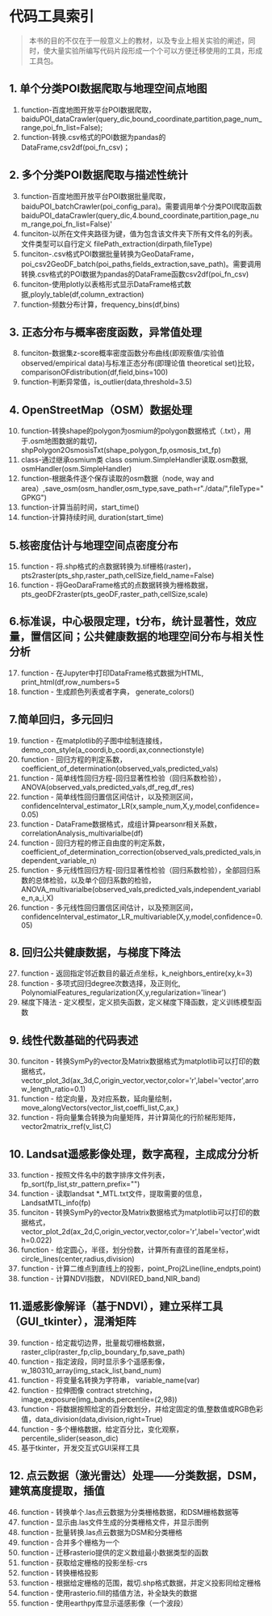 # 代码工具索引
> 本书的目的不仅在于一般意义上的教材，以及专业上相关实验的阐述，同时，使大量实验所编写代码片段形成一个个可以方便迁移使用的工具，形成工具包。

## 1. 单个分类POI数据爬取与地理空间点地图
1. function-百度地图开放平台POI数据爬取，baiduPOI_dataCrawler(query_dic,bound_coordinate,partition,page_num_range,poi_fn_list=False);
2. function-转换.csv格式的POI数据为pandas的DataFrame,csv2df(poi_fn_csv)；

## 2. 多个分类POI数据爬取与描述性统计
3. function-百度地图开放平台POI数据批量爬取，baiduPOI_batchCrawler(poi_config_para)。需要调用单个分类POI爬取函数baiduPOI_dataCrawler(query_dic,4.bound_coordinate,partition,page_num_range,poi_fn_list=False)'
4. funciton-以所在文件夹路径为键，值为包含该文件夹下所有文件名的列表。文件类型可以自行定义 filePath_extraction(dirpath,fileType)
5. funciton-.csv格式POI数据批量转换为GeoDataFrame，poi_csv2GeoDF_batch(poi_paths,fields_extraction,save_path)。需要调用转换.csv格式的POI数据为pandas的DataFrame函数csv2df(poi_fn_csv)
6. funciton-使用plotly以表格形式显示DataFrame格式数据,ployly_table(df,column_extraction)
7. function-频数分布计算，frequency_bins(df,bins)

## 3. 正态分布与概率密度函数，异常值处理
8. funciton-数据集z-score概率密度函数分布曲线(即观察值/实验值 observed/empirical data)与标准正态分布(即理论值 theoretical set)比较，comparisonOFdistribution(df,field,bins=100)
9. function-判断异常值，is_outlier(data,threshold=3.5)

## 4. OpenStreetMap（OSM）数据处理
10. function-转换shape的polygon为osmium的polygon数据格式（.txt），用于.osm地图数据的裁切，shpPolygon2OsmosisTxt(shape_polygon_fp,osmosis_txt_fp)
11. class-通过继承osmium类 class osmium.SimpleHandler读取.osm数据, osmHandler(osm.SimpleHandler)
12. function-根据条件逐个保存读取的osm数据（node, way and area）,save_osm(osm_handler,osm_type,save_path=r"./data/",fileType="GPKG")
13. function-计算当前时间，start_time()
14. function-计算持续时间, duration(start_time)

## 5.核密度估计与地理空间点密度分布
15. function - 将.shp格式的点数据转换为.tif栅格(raster)，pts2raster(pts_shp,raster_path,cellSize,field_name=False)
16. function - 将GeoDaraFrame格式的点数据转换为栅格数据， pts_geoDF2raster(pts_geoDF,raster_path,cellSize,scale)

## 6.标准误，中心极限定理，t分布，统计显著性，效应量，置信区间；公共健康数据的地理空间分布与相关性分析
17. function - 在Jupyter中打印DataFrame格式数据为HTML, print_html(df,row_numbers=5
18. function - 生成颜色列表或者字典， generate_colors()

## 7.简单回归，多元回归
19. function - 在matplotlib的子图中绘制连接线，demo_con_style(a_coordi,b_coordi,ax,connectionstyle)
20. function - 回归方程的判定系数， coefficient_of_determination(observed_vals,predicted_vals)
21. function - 简单线性回归方程-回归显著性检验（回归系数检验）， ANOVA(observed_vals,predicted_vals,df_reg,df_res)
22. function - 简单线性回归置信区间估计，以及预测区间， confidenceInterval_estimator_LR(x,sample_num,X,y,model,confidence=0.05)
23. function - DataFrame数据格式，成组计算pearsonr相关系数，correlationAnalysis_multivarialbe(df)
24. function - 回归方程的修正自由度的判定系数， coefficient_of_determination_correction(observed_vals,predicted_vals,independent_variable_n)
25. function - 多元线性回归方程-回归显著性检验（回归系数检验），全部回归系数的总体检验，以及单个回归系数的检验， ANOVA_multivarialbe(observed_vals,predicted_vals,independent_variable_n,a_i,X)
26. function - 多元线性回归置信区间估计，以及预测区间， confidenceInterval_estimator_LR_multivariable(X,y,model,confidence=0.05)

## 8. 回归公共健康数据，与梯度下降法
27. function - 返回指定邻近数目的最近点坐标，k_neighbors_entire(xy,k=3)
28. function - 多项式回归degree次数选择，及正则化, PolynomialFeatures_regularization(X,y,regularization='linear')
29. 梯度下降法 - 定义模型，定义损失函数，定义梯度下降函数，定义训练模型函数

## 9. 线性代数基础的代码表述
30. funciton - 转换SymPy的vector及Matrix数据格式为matplotlib可以打印的数据格式，vector_plot_3d(ax_3d,C,origin_vector,vector,color='r',label='vector',arrow_length_ratio=0.1)
31. function - 给定向量，及对应系数，延向量绘制，move_alongVectors(vector_list,coeffi_list,C,ax,)
32. function - 将向量集合转换为向量矩阵，并计算简化的行阶梯形矩阵，vector2matrix_rref(v_list,C)

## 10. Landsat遥感影像处理，数字高程，主成成分分析
33. function - 按照文件名中的数字排序文件列表， fp_sort(fp_list,str_pattern,prefix="")
34. function - 读取landsat *_MTL.txt文件，提取需要的信息，LandsatMTL_info(fp)
35. funciton - 转换SymPy的vector及Matrix数据格式为matplotlib可以打印的数据格式， vector_plot_2d(ax_2d,C,origin_vector,vector,color='r',label='vector',width=0.022)
36. function - 给定圆心，半径，划分份数，计算所有直径的首尾坐标， circle_lines(center,radius,division)
37. function - 计算二维点到直线上的投影，point_Proj2Line(line_endpts,point)
38. function - 计算NDVI指数， NDVI(RED_band,NIR_band)

## 11.遥感影像解译（基于NDVI），建立采样工具（GUI_tkinter），混淆矩阵
39. function - 给定裁切边界，批量裁切栅格数据，raster_clip(raster_fp,clip_boundary_fp,save_path)
40. function - 指定波段，同时显示多个遥感影像，w_180310_array(img_stack_list,band_num)
41. function - 将变量名转换为字符串， variable_name(var)
42. function - 拉伸图像 contract stretching，image_exposure(img_bands,percentile=(2,98))
43. function - 将数据按照给定的百分数划分，并给定固定的值,整数值或RGB色彩值，data_division(data,division,right=True)
44. function - 多个栅格数据，给定百分比，变化观察，percentile_slider(season_dic)
45. 基于tkinter，开发交互式GUI采样工具

## 12. 点云数据（激光雷达）处理——分类数据，DSM，建筑高度提取，插值
46. function - 转换单个.las点云数据为分类栅格数据，和DSM栅格数据等
47. function - 显示由.las文件生成的分类栅格文件，并显示图例
48. function - 批量转换.las点云数据为DSM和分类栅格
49. function - 合并多个栅格为一个
50. function - 迁移rasterio提供的定义数组最小数据类型的函数
51. function - 获取给定栅格的投影坐标-crs
52. function - 转换栅格投影
53. function - 根据给定栅格的范围，裁切.shp格式数据，并定义投影同给定栅格
54. function - 使用rasterio.fill的插值方法，补全缺失的数据
55. function - 使用earthpy库显示遥感影像（一个波段）